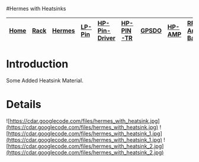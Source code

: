 #Hermes with Heatsinks

|[Home](https://code.google.com/p/cdar/wiki/Home)|[Rack](https://code.google.com/p/cdar/wiki/RackMountSystem)|[Hermes](https://code.google.com/p/cdar/wiki/HermesSetup)|[LP-Pin](https://code.google.com/p/cdar/wiki/LowPowerPinSwitchTTL)|[HP-Pin-Driver](https://code.google.com/p/cdar/wiki/PIN_SWITCH_DRIVER)|[HP-PIN-TR](https://code.google.com/p/cdar/wiki/50Mhz_1kw_Lumped_Element_PIN_SWITCH)|[GPSDO](https://code.google.com/p/cdar/wiki/GPSDO)|[HP-AMP](https://code.google.com/p/cdar/wiki/FastHighPower50MhzAmp)|[RF-Amp-Bay](https://code.google.com/p/cdar/wiki/RFAmpBay)|[Power-Bay](https://code.google.com/p/cdar/wiki/PowerBay)|[SDR-Bay](https://code.google.com/p/cdar/wiki/SDRBay)|[External](https://code.google.com/p/cdar/wiki/EnternalLinks)|
|:-----------------------------------------------|:----------------------------------------------------------|:--------------------------------------------------------|:-----------------------------------------------------------------|:---------------------------------------------------------------------|:-----------------------------------------------------------------------------------|:-------------------------------------------------|:------------------------------------------------------------------|:---------------------------------------------------------|:--------------------------------------------------------|:----------------------------------------------------|:------------------------------------------------------------|

# Introduction #

Some Added Heatsink Material.

# Details #

![https://cdar.googlecode.com/files/hermes_with_heatsink.jpg](https://cdar.googlecode.com/files/hermes_with_heatsink.jpg)
![https://cdar.googlecode.com/files/hermes_with_heatsink_1.jpg](https://cdar.googlecode.com/files/hermes_with_heatsink_1.jpg)
![https://cdar.googlecode.com/files/hermes_with_heatsink_2.jpg](https://cdar.googlecode.com/files/hermes_with_heatsink_2.jpg)